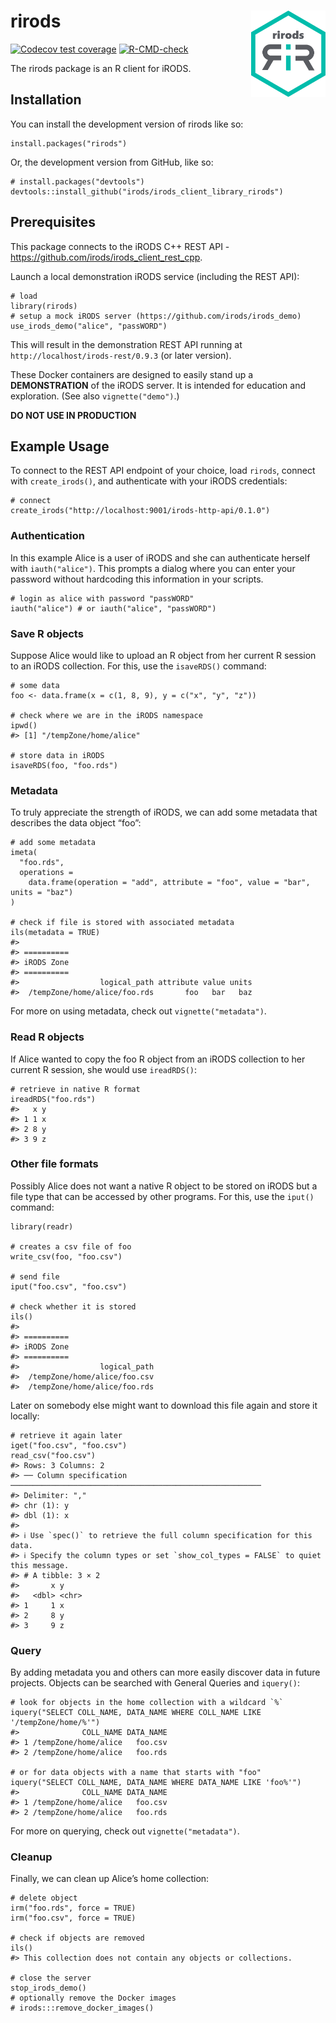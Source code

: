 <!-- README.md is generated from README.Rmd. Please edit that file -->

# rirods <a href="https://dplyr.tidyverse.org"><img src="man/figures/logo.png" align="right" height="138" /></a>

<!-- badges: start -->

[![Codecov test
coverage](https://codecov.io/gh/irods/irods_client_library_rirods/branch/main/graph/badge.svg)](https://app.codecov.io/gh/irods/irods_client_library_rirods?branch=main)
[![R-CMD-check](https://github.com/irods/irods_client_library_rirods/actions/workflows/R-CMD-check.yaml/badge.svg)](https://github.com/irods/irods_client_library_rirods/actions/workflows/R-CMD-check.yaml)
<!-- badges: end -->

The rirods package is an R client for iRODS.

## Installation

You can install the development version of rirods like so:

    install.packages("rirods")

Or, the development version from GitHub, like so:

    # install.packages("devtools")
    devtools::install_github("irods/irods_client_library_rirods")

## Prerequisites

This package connects to the iRODS C++ REST API -
<https://github.com/irods/irods_client_rest_cpp>.

Launch a local demonstration iRODS service (including the REST API):

    # load
    library(rirods)
    # setup a mock iRODS server (https://github.com/irods/irods_demo)
    use_irods_demo("alice", "passWORD")

This will result in the demonstration REST API running at
`http://localhost/irods-rest/0.9.3` (or later version).

These Docker containers are designed to easily stand up a
**DEMONSTRATION** of the iRODS server. It is intended for education and
exploration. (See also `vignette("demo")`.)

**DO NOT USE IN PRODUCTION**

## Example Usage

To connect to the REST API endpoint of your choice, load `rirods`,
connect with `create_irods()`, and authenticate with your iRODS
credentials:

    # connect
    create_irods("http://localhost:9001/irods-http-api/0.1.0")

### Authentication

In this example Alice is a user of iRODS and she can authenticate
herself with `iauth("alice")`. This prompts a dialog where you can enter
your password without hardcoding this information in your scripts.

    # login as alice with password "passWORD"
    iauth("alice") # or iauth("alice", "passWORD")

### Save R objects

Suppose Alice would like to upload an R object from her current R
session to an iRODS collection. For this, use the `isaveRDS()` command:

    # some data
    foo <- data.frame(x = c(1, 8, 9), y = c("x", "y", "z"))

    # check where we are in the iRODS namespace
    ipwd()
    #> [1] "/tempZone/home/alice"

    # store data in iRODS
    isaveRDS(foo, "foo.rds")

### Metadata

To truly appreciate the strength of iRODS, we can add some metadata that
describes the data object “foo”:

    # add some metadata
    imeta(
      "foo.rds", 
      operations = 
        data.frame(operation = "add", attribute = "foo", value = "bar", units = "baz")
    )

    # check if file is stored with associated metadata
    ils(metadata = TRUE)
    #> 
    #> ==========
    #> iRODS Zone
    #> ==========
    #>                  logical_path attribute value units
    #>  /tempZone/home/alice/foo.rds       foo   bar   baz

For more on using metadata, check out `vignette("metadata")`.

### Read R objects

If Alice wanted to copy the foo R object from an iRODS collection to her
current R session, she would use `ireadRDS()`:

    # retrieve in native R format
    ireadRDS("foo.rds")
    #>   x y
    #> 1 1 x
    #> 2 8 y
    #> 3 9 z

### Other file formats

Possibly Alice does not want a native R object to be stored on iRODS but
a file type that can be accessed by other programs. For this, use the
`iput()` command:

    library(readr)

    # creates a csv file of foo
    write_csv(foo, "foo.csv")

    # send file
    iput("foo.csv", "foo.csv")

    # check whether it is stored
    ils()
    #> 
    #> ==========
    #> iRODS Zone
    #> ==========
    #>                  logical_path
    #>  /tempZone/home/alice/foo.csv
    #>  /tempZone/home/alice/foo.rds

Later on somebody else might want to download this file again and store
it locally:

    # retrieve it again later
    iget("foo.csv", "foo.csv")
    read_csv("foo.csv")
    #> Rows: 3 Columns: 2
    #> ── Column specification ────────────────────────────────────────────────────────
    #> Delimiter: ","
    #> chr (1): y
    #> dbl (1): x
    #> 
    #> ℹ Use `spec()` to retrieve the full column specification for this data.
    #> ℹ Specify the column types or set `show_col_types = FALSE` to quiet this message.
    #> # A tibble: 3 × 2
    #>       x y    
    #>   <dbl> <chr>
    #> 1     1 x    
    #> 2     8 y    
    #> 3     9 z

### Query

By adding metadata you and others can more easily discover data in
future projects. Objects can be searched with General Queries and
`iquery()`:

    # look for objects in the home collection with a wildcard `%`
    iquery("SELECT COLL_NAME, DATA_NAME WHERE COLL_NAME LIKE '/tempZone/home/%'")
    #>              COLL_NAME DATA_NAME
    #> 1 /tempZone/home/alice   foo.csv
    #> 2 /tempZone/home/alice   foo.rds

    # or for data objects with a name that starts with "foo"
    iquery("SELECT COLL_NAME, DATA_NAME WHERE DATA_NAME LIKE 'foo%'")
    #>              COLL_NAME DATA_NAME
    #> 1 /tempZone/home/alice   foo.csv
    #> 2 /tempZone/home/alice   foo.rds

For more on querying, check out `vignette("metadata")`.

### Cleanup

Finally, we can clean up Alice’s home collection:

    # delete object
    irm("foo.rds", force = TRUE)
    irm("foo.csv", force = TRUE)

    # check if objects are removed
    ils()
    #> This collection does not contain any objects or collections.

    # close the server
    stop_irods_demo()
    # optionally remove the Docker images
    # irods:::remove_docker_images()
